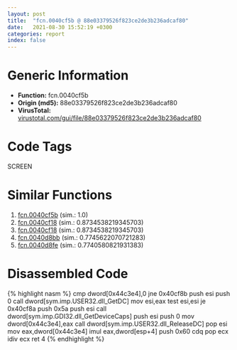 ```yaml
---
layout: post
title:  "fcn.0040cf5b @ 88e03379526f823ce2de3b236adcaf80"
date:   2021-08-30 15:52:19 +0300
categories: report
index: false
---
```


# Generic Information
- **Function:** fcn.0040cf5b
- **Origin (md5):** 88e03379526f823ce2de3b236adcaf80
- **VirusTotal:** [virustotal.com/gui/file/88e03379526f823ce2de3b236adcaf80][virustotal_ref]

# Code Tags
<span class="tag" id="SCREEN">SCREEN</span>


# Similar Functions

1. [fcn.0040cf5b][similar_1_ref] (sim.: 1.0)
2. [fcn.0040cf18][similar_2_ref] (sim.: 0.8734538219345703)
3. [fcn.0040cf18][similar_3_ref] (sim.: 0.8734538219345703)
4. [fcn.0040d8bb][similar_4_ref] (sim.: 0.7745622070721283)
5. [fcn.0040d8fe][similar_5_ref] (sim.: 0.7740580821931383)


# Disassembled Code

{% highlight nasm %}
cmp dword[0x44c3e4],0
jne 0x40cf8b
push esi
push 0
call dword[sym.imp.USER32.dll_GetDC]
mov esi,eax
test esi,esi
je 0x40cf8a
push 0x5a
push esi
call dword[sym.imp.GDI32.dll_GetDeviceCaps]
push esi
push 0
mov dword[0x44c3e4],eax
call dword[sym.imp.USER32.dll_ReleaseDC]
pop esi
mov eax,dword[0x44c3e4]
imul eax,dword[esp+4]
push 0x60
cdq 
pop ecx
idiv ecx
ret 4
{% endhighlight %}


[similar_1_ref]: /report/fcn.0040cf5b@7e044e51324f9f80f4e97d8f3549c003
[similar_2_ref]: /report/fcn.0040cf18@7e044e51324f9f80f4e97d8f3549c003
[similar_3_ref]: /report/fcn.0040cf18@88e03379526f823ce2de3b236adcaf80
[similar_4_ref]: /report/fcn.0040d8bb@5f763449465a14d1cdb5ea67e2f984d0
[similar_5_ref]: /report/fcn.0040d8fe@5f763449465a14d1cdb5ea67e2f984d0
[virustotal_ref]: https://www.virustotal.com/gui/file/88e03379526f823ce2de3b236adcaf80